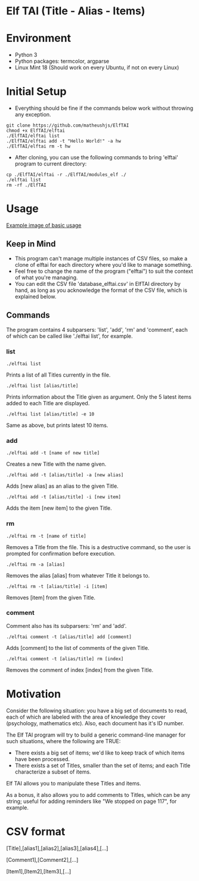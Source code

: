 # Elf TAI (Title - Alias - Items)

# Environment
<ul>
<li>Python 3</li>
<li>Python packages: termcolor, argparse</li>
<li>Linux Mint 18 (Should work on every Ubuntu, if not on every Linux)</li>
</ul>

# Initial Setup
* Everything should be fine if the commands below work without throwing any exception.
```
git clone https://github.com/matheushjs/ElfTAI
chmod +x ElfTAI/elftai
./ElfTAI/elftai list
./ElfTAI/elftai add -t "Hello World!" -a hw
./ElfTAI/elftai rm -t hw
```
* After cloning, you can use the following commands to bring 'elftai' program to current directory:
```
cp ./ElfTAI/elftai -r ./ElfTAI/modules_elf ./
./elftai list
rm -rf ./ElfTAI
```

# Usage
[Example image of basic usage](example.png)

## Keep in Mind
* This program can't manage multiple instances of CSV files, so make a clone of elftai for each directory where you'd like to manage something.
* Feel free to change the name of the program ("elftai") to suit the context of what you're managing.
* You can edit the CSV file 'database_elftai.csv' in ElfTAI directory by hand, as long as you acknowledge the format of the CSV file, which is explained below.

## Commands
The program contains 4 subparsers: 'list', 'add', 'rm' and 'comment', each of which can be called like './elftai list', for example.

### list
```
./elftai list
```
Prints a list of all Titles currently in the file.
```
./elftai list [alias/title]
```
Prints information about the Title given as argument. Only the 5 latest items added to each Title are displayed.
```
./elftai list [alias/title] -e 10
```
Same as above, but prints latest 10 items.

### add
```
./elftai add -t [name of new title]
```
Creates a new Title with the name given.
```
./elftai add -t [alias/title] -a [new alias]
```
Adds [new alias] as an alias to the given Title.
```
./elftai add -t [alias/title] -i [new item]
```
Adds the item [new item] to the given Title.

### rm
```
./elftai rm -t [name of title]
```
Removes a Title from the file. This is a destructive command, so the user is prompted for confirmation before execution.
```
./elftai rm -a [alias]
```
Removes the alias [alias] from whatever Title it belongs to.
```
./elftai rm -t [alias/title] -i [item]
```
Removes [item] from the given Title.

### comment
Comment also has its subparsers: 'rm' and 'add'.

```
./elftai comment -t [alias/title] add [comment]
```
Adds [comment] to the list of comments of the given Title.
```
./elftai comment -t [alias/title] rm [index]
```
Removes the comment of index [index] from the given Title.

# Motivation
<p>Consider the following situation: you have a big set of documents to read, each of which are labeled with the area of knowledge they cover (psychology, mathematics etc). Also, each document has it's ID number.</p>
<p>The Elf TAI program will try to build a generic command-line manager for such situations, where the following are TRUE:</p>
<ul>
<li>There exists a big set of items; we'd like to keep track of which items have been processed.</li>
<li>There exists a set of Titles, smaller than the set of items; and each Title characterize a subset of items.</li>
</ul>
<p>Elf TAI allows you to manipulate these Titles and items.</p>
<p>As a bonus, it also allows you to add comments to Titles, which can be any string; useful for adding reminders like "We stopped on page 117", for example.</p>

# CSV format
<p>[Title],[alias1],[alias2],[alias3],[alias4],[...]</p>
<p>[Comment1],[Comment2],[...]</p>
<p>[Item1],[Item2],[Item3],[...]</p>
